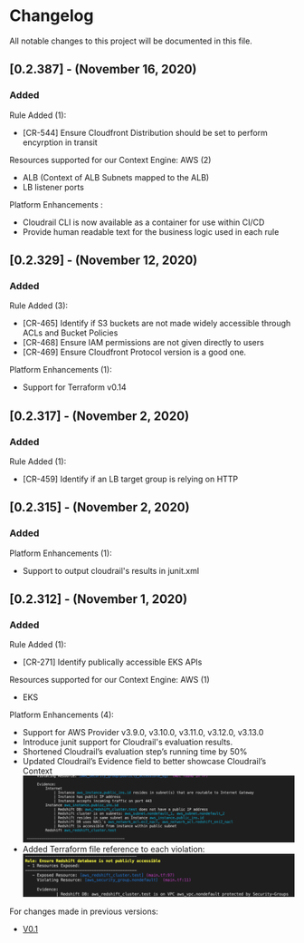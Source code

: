 # Changelog
All notable changes to this project will be documented in this file.
## [0.2.387] - (November 16, 2020)
### Added
Rule Added (1):
- [CR-544] Ensure Cloudfront Distribution should be set to perform encyrption in transit

Resources supported for our Context Engine: AWS (2)
- ALB (Context of ALB Subnets mapped to the ALB)
- LB listener ports

Platform Enhancements :
- Cloudrail CLI is now available as a container for use within CI/CD
- Provide human readable text for the business logic used in each rule

## [0.2.329] - (November 12, 2020)
### Added
Rule Added (3):
- [CR-465] Identify if S3 buckets are not made widely accessible through ACLs and Bucket Policies
- [CR-468] Ensure IAM permissions are not given directly to users
- [CR-469] Ensure Cloudfront Protocol version is a good one.

Platform Enhancements (1):
- Support for Terraform v0.14

## [0.2.317] - (November 2, 2020)
### Added
Rule Added (1):
- [CR-459] Identify if an LB target group is relying on HTTP

## [0.2.315] - (November 2, 2020)
### Added
Platform Enhancements (1):
- Support to output cloudrail's results in junit.xml

## [0.2.312] - (November 1, 2020)
### Added
Rule Added (1):
- [CR-271] Identify publically accessible EKS APIs

Resources supported for our Context Engine: AWS (1)
- EKS

Platform Enhancements (4):
- Support for AWS Provider v3.9.0, v3.10.0, v3.11.0, v3.12.0, v3.13.0
- Introduce junit support for Cloudrail's evaluation results.
- Shortened Cloudrail’s evaluation step’s running time by 50%
- Updated Cloudrail’s Evidence field to better showcase Cloudrail’s Context
![Alt text](https://github.com/indeni/cloudrail-demo/blob/v0.2/docs/images/Cloudrail-evidence.png)
- Added Terraform file reference to each violation:
![Alt text](https://github.com/indeni/cloudrail-demo/blob/v0.2/docs/images/tf-line-reference.png)

For changes made in previous versions:
- [V0.1](https://github.com/indeni/cloudrail-demo/blob/v0.1/CHANGELOG.md)
